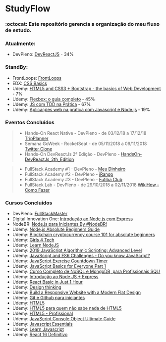 # StudyFlow
### :octocat: Este repositório gerencia a organização do meu fluxo de estudo.


### Atualmente:
- DevPleno: [DevReactJS](https://github.com/RenatoSiqueira/DevPleno_DevReactJS) - 34%


### StandBy:
- FrontLoops: [FrontLoops](https://github.com/RenatoSiqueira/StudyFlow/tree/master/FrontLoops)
- EDX: [CSS Basics](https://courses.edx.org/courses/course-v1:W3Cx+CSS.0x+3T2018/course/) 
- Udemy: [HTML5 and CSS3 + Bootstrap - the basics of Web Development](https://www.udemy.com/html-css-bootstrap-build-your-first-website-today/) - 7%
- Udemy: [Flexbox: o guia completo](https://www.udemy.com/flexbox-guia-completo/) - 45%
- Udemy: [JS com TDD na Prática](https://www.udemy.com/js-com-tdd-na-pratica/) - 67%
- Udemy: [Aplicações web na prática com Javascript e Node.js](https://www.udemy.com/aplicacoes-web-na-pratica-javascript-nodejs/) - 19%


### Eventos Concluídos
> - Hands-On React Native - DevPleno - de 03/12/18 a 17/12/18 [TripPlanner](https://github.com/RenatoSiqueira/DevPleno_TripPlanner)
> - Semana GoWeek - RocketSeat - de 05/11/2018 a 09/11/2018 [Twitter Clone](https://github.com/RenatoSiqueira/RocketSeat_GoWeek)
> - Hands-On DevReactJs 2ª Edição - DevPleno - [HandsOn-DevReactJs_2th_Edition](https://github.com/RenatoSiqueira/HandsOn-DevReactJs_2th_Edition)


> - FullStack Academy #1 - DevPleno - [Meu Dinheiro](https://github.com/RenatoSiqueira/DevPleno_Meu_Dinheiro)
> - FullStack Academy #2 - DevPleno - [iRango](https://github.com/RenatoSiqueira/DevPleno_iRango)
> - FullStack Academy #3 - DevPleno - [Futiba Club](https://github.com/RenatoSiqueira/DevPleno_FutibaClub)
> - FullStack Lab - DevPleno - de 29/10/2018 a 02/11/2018 [WikiHow - Como Fazer](https://github.com/RenatoSiqueira/DevPleno_WikiHow)


### Cursos Concluídos
- DevPleno: [FullStackMaster](https://github.com/RenatoSiqueira/DevPleno_FullStackMaster)
- Digital Innovation One: [Introdução ao Node.js com Express](https://github.com/RenatoSiqueira/DigitalInnovationOne_Node-Express/blob/master/certificado.pdf)
- NodeBR: [Node.js para Iniciantes By #NodeBR!](https://cursos.nodebr.org/)
- Udemy: [Node.js Absolute Beginners Guide](https://www.udemy.com/nodejs-absolute-beginners-guide/)
- Udemy: [Blockchain cryptocurrency course 101 for absolute beginners](https://www.udemy.com/blockchain-cryptocurrency-course-101-for-absolute-beginners/)
- Udemy: [Girls 4 Tech](https://www.udemy.com/girls4tech/)
- Udemy: [Learn NodeJS](https://www.udemy.com/draft/1680320/)
- Udemy: [2019 JavaScript Algorithmic Scripting: Advanced Level](https://www.udemy.com/draft/1771110/)
- Udemy: [JavaScript and ES6 Challenges - Do you know JavaScript?](https://www.udemy.com/javascript-and-es6-challenges/)
- Udemy: [JavaScript Exercise Countdown Timer](https://www.udemy.com/javascript-exercise-practice/)
- Udemy: [JavaScript Basics for Everyone Part 1](https://www.udemy.com/javascript-basics-for-everyone-part-1)
- Udemy: [Curso Completo de NoSQL e MongoDB, para Profissionais SQL!](https://www.udemy.com/mongodb-nosql/)
- Udemy: [Introdução ao Node JS + Express](https://www.udemy.com/introducao-ao-node-js-express/)
- Udemy: [React Basic in Just 1 Hour](https://www.udemy.com/react-basic-in-just-1-hour/)
- Udemy: [Design thinking](https://www.udemy.com/design-thinking-br/)
- Udemy: [Build a Responsive Website with a Modern Flat Design](https://www.udemy.com/build-responsive-website-designs-with-html5-and-css/)
- Udemy: [Git e Github para iniciantes](https://www.udemy.com/git-e-github-para-iniciantes/)
- Udemy: [HTML5](https://www.udemy.com/aprendahtml/)
- Udemy: [HTML5 para quem não sabe nada de HTML5](https://www.udemy.com/aprendahtml/learn/v4/overview)
- Udemy: [HTML5 - Profissional](https://www.udemy.com/html5-profissional/)
- Udemy: [JavaScript Console Object Ultimate Guide](https://www.udemy.com/javascript-console-object-ultimate-guide/)
- Udemy: [Javascript Essentials](https://www.udemy.com/javascript-essentials/learn/v4/)
- Udemy: [Learn Javascript](https://www.udemy.com/draft/1680274/learn/v4/)
- Udemy: [React 16 Definitivo](https://www.udemy.com/react-16/learn/v4/overview)
